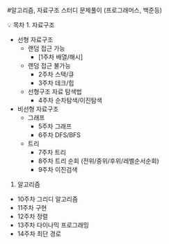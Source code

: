#알고리즘, 자료구조 스터디 문제풀이 (프로그래머스, 백준등)
<aside>
💡 목차
1. 자료구조

- 선형 자료구조
    - 랜덤 접근 가능
        - [1주차 배열/해시]
    - 랜덤 접근 불가능
        - 2주차 스택/큐
        - 3주차 데크/힙
    - 선형구조 자료 탐색법
        - 4주차 순차탐색/이진탐색
- 비선형 자료구조
    - 그래프
        - 5주차 그래프
        - 6주차 DFS/BFS
    - 트리
        - 7주차 트리
        - 8주차 트리 순회
        (전위/중위/후위/레벨순서순회)
        - 9주차 이진검색
1. 알고리즘
- 10주차 그리디 알고리즘
- 11주차 구현
- 12주차 정렬
- 13주차 다이나믹 프로그래밍
- 14주차 최단 경로
</aside>
